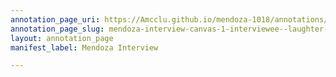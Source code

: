 ```yaml
---
annotation_page_uri: https://Amcclu.github.io/mendoza-1018/annotations/mendoza-interview-canvas-1-interviewee--laughter--relating-secondhand-experience.json
annotation_page_slug: mendoza-interview-canvas-1-interviewee--laughter--relating-secondhand-experience
layout: annotation_page
manifest_label: Mendoza Interview

---
```

